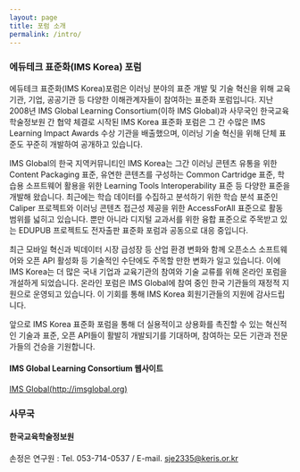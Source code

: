 ```yaml
---
layout: page
title: 포럼 소개
permalink: /intro/
---
```


### 에듀테크 표준화(IMS Korea) 포럼

에듀테크 표준화(IMS Korea)포럼은 이러닝 분야의 표준 개발 및 기술 혁신을 위해 교육기관, 기업, 공공기관 등 다양한 이해관계자들이 참여하는 표준화 포럼입니다. 지난 2008년 IMS Global Learning Consortium(이하 IMS Global)과 사무국인 한국교육학술정보원 간 협약 체결로 시작된 IMS Korea 표준화 포럼은 그 간 수많은 IMS Learning Impact Awards 수상 기관을 배출했으며, 이러닝 기술 혁신을 위해 단체 표준도 꾸준히 개발하여 공개하고 있습니다.

IMS Global의 한국 지역커뮤니티인 IMS Korea는 그간 이러닝 콘텐츠 유통을 위한 Content Packaging 표준, 유연한 콘텐츠를 구성하는 Common Cartridge 표준, 학습용 소프트웨어 활용을 위한 Learning Tools Interoperability 표준 등 다양한 표준을 개발해 왔습니다. 최근에는 학습 데이터를 수집하고 분석하기 위한 학습 분석 표준인 Caliper 프로젝트와 이러닝 콘텐츠 접근성 제공을 위한 AccessForAll 표준으로 활동 범위를 넓히고 있습니다. 뿐만 아니라 디지털 교과서를 위한 융합 표준으로 주목받고 있는 EDUPUB 프로젝트도 전자출판 표준화 포럼과 공동으로 대응 중입니다.

최근 모바일 혁신과 빅데이터 시장 급성장 등 산업 환경 변화와 함께 오픈소스 소프트웨어와 오픈 API 활성화 등 기술적인 수단에도 주목할 만한 변화가 일고 있습니다. 이에 IMS Korea는 더 많은 국내 기업과 교육기관의 참여와 기술 교류를 위해 온라인 포럼을 개설하게 되었습니다. 온라인 포럼은 IMS Global에 참여 중인 한국 기관들의 재정적 지원으로 운영되고 있습니다. 이 기회를 통해 IMS Korea 회원기관들의 지원에 감사드립니다.

앞으로 IMS Korea 표준화 포럼을 통해 더 실용적이고 상용화를 촉진할 수 있는 혁신적인 기술과 표준, 오픈 API들이 활발히 개발되기를 기대하며, 참여하는 모든 기관과 전문가들의 건승을 기원합니다.

#### IMS Global Learning Consortium 웹사이트

[IMS Global(http://imsglobal.org)](http://imsglobal.org)

### 사무국
#### 한국교육학술정보원
손정은 연구원 : Tel. 053-714-0537 / E-mail. sje2335@keris.or.kr
